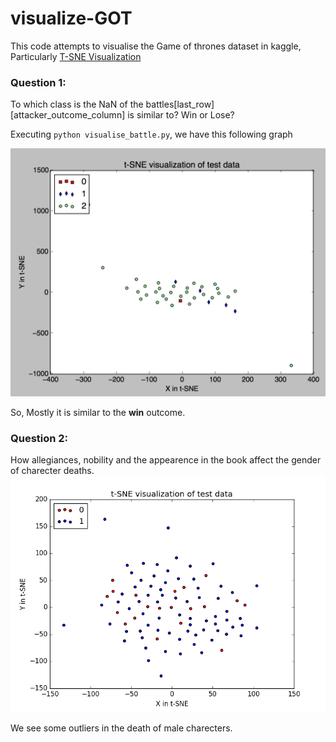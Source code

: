 # visualize-GOT
This code attempts to visualise the Game of thrones dataset in kaggle, Particularly [T-SNE Visualization](https://indico.io/blog/visualizing-with-t-sne/)

### Question 1: 
To which class is the NaN of the battles[last\_row][attacker\_outcome_column] is similar to? Win or Lose?

Executing `python visualise_battle.py`, we have this following graph 

![attacker](attacker.png)

So, Mostly it is similar to the **win** outcome.

### Question 2:
How allegiances, nobility and the appearence in the book affect the gender of charecter deaths.
![figure](figure_1.png)

We see some outliers in the death of male charecters.